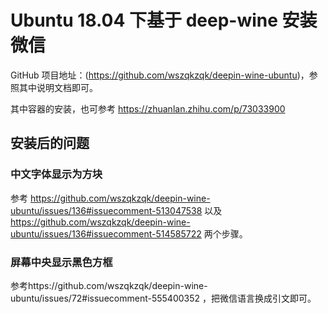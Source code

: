 # Ubuntu 18.04 下基于 deep-wine 安装微信

GitHub 项目地址：(https://github.com/wszqkzqk/deepin-wine-ubuntu)，参照其中说明文档即可。

其中容器的安装，也可参考 https://zhuanlan.zhihu.com/p/73033900

## 安装后的问题

### 中文字体显示为方块

参考 https://github.com/wszqkzqk/deepin-wine-ubuntu/issues/136#issuecomment-513047538 以及 https://github.com/wszqkzqk/deepin-wine-ubuntu/issues/136#issuecomment-514585722 两个步骤。

### 屏幕中央显示黑色方框

参考https://github.com/wszqkzqk/deepin-wine-ubuntu/issues/72#issuecomment-555400352 ，把微信语言换成引文即可。

